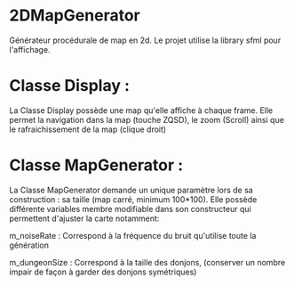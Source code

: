 # 2DMapGenerator

Générateur procédurale de map en 2d.
Le projet utilise la library sfml pour l'affichage.



# Classe Display :

La Classe Display possède une map qu'elle affiche à chaque frame. 
Elle permet la navigation dans la map (touche ZQSD), le zoom (Scroll) ainsi que le rafraichissement de la map (clique droit)


# Classe MapGenerator :

La Classe MapGenerator demande un unique paramètre lors de sa construction : sa taille (map carré, minimum 100*100).
Elle possède différente variables membre modifiable dans son constructeur qui permettent d'ajuster la carte notamment:

m_noiseRate : Correspond à la fréquence du bruit qu'utilise toute la génération

m_dungeonSize : Correspond à la taille des donjons, (conserver un nombre impair de façon à garder des donjons symétriques)
